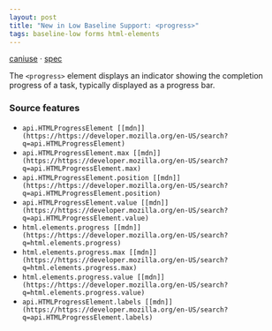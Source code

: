 ```yaml
---
layout: post
title: "New in Low Baseline Support: <progress>"
tags: baseline-low forms html-elements
---
```


[caniuse](https://caniuse.com/?search=progress) · [spec](https://html.spec.whatwg.org/multipage/form-elements.html#the-progress-element)

The `<progress>` element displays an indicator showing the completion progress of a task, typically displayed as a progress bar.

### Source features

- ``api.HTMLProgressElement [[mdn]](https://https://developer.mozilla.org/en-US/search?q=api.HTMLProgressElement)``
- ``api.HTMLProgressElement.max [[mdn]](https://https://developer.mozilla.org/en-US/search?q=api.HTMLProgressElement.max)``
- ``api.HTMLProgressElement.position [[mdn]](https://https://developer.mozilla.org/en-US/search?q=api.HTMLProgressElement.position)``
- ``api.HTMLProgressElement.value [[mdn]](https://https://developer.mozilla.org/en-US/search?q=api.HTMLProgressElement.value)``
- ``html.elements.progress [[mdn]](https://https://developer.mozilla.org/en-US/search?q=html.elements.progress)``
- ``html.elements.progress.max [[mdn]](https://https://developer.mozilla.org/en-US/search?q=html.elements.progress.max)``
- ``html.elements.progress.value [[mdn]](https://https://developer.mozilla.org/en-US/search?q=html.elements.progress.value)``
- ``api.HTMLProgressElement.labels [[mdn]](https://https://developer.mozilla.org/en-US/search?q=api.HTMLProgressElement.labels)``
